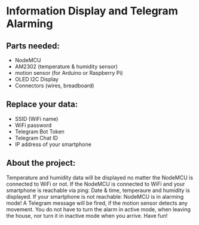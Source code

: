 # Information Display and Telegram Alarming

## Parts needed:

- NodeMCU
- AM2302 (temperature & humidity sensor)
- motion sensor (for Arduino or Raspberry Pi)
- OLED I2C Display
- Connectors (wires, breadboard)

## Replace your data:

- SSID (WiFi name)
- WiFi password
- Telegram Bot Token
- Telegram Chat ID
- IP address of your smartphone

## About the project:

Temperature and humidity data will be displayed no matter the NodeMCU is connected to WiFi or not.
If the NodeMCU is connected to WiFi and your smartphone is reachable via ping: Date & time, temperaure and humidity is displayed.
If your smartphone is not reachable: NodeMCU is in alarming mode! A Telegram message will be fired, if the motion sensor detects any movement. You do not have to turn the alarm in active mode, when leaving the house, nor turn it in inactive mode when you arrive.
Have fun!


